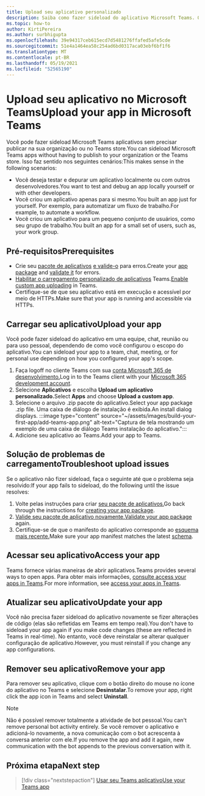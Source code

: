 ```yaml
---
title: Upload seu aplicativo personalizado
description: Saiba como fazer sideload do aplicativo Microsoft Teams. O sideload é comum ao testar e depurar um aplicativo durante o desenvolvimento.
ms.topic: how-to
author: KirtiPereira
ms.author: surbhigupta
ms.openlocfilehash: 39e94317ceb615ecd7d5481276ffafed5afe5cde
ms.sourcegitcommit: 51e4a1464ea58c254ad6bd0317aca03ebf6bf1f6
ms.translationtype: MT
ms.contentlocale: pt-BR
ms.lasthandoff: 05/19/2021
ms.locfileid: "52565190"
---
```

# <a name="upload-your-app-in-microsoft-teams"></a><span data-ttu-id="ff1ad-104">Upload seu aplicativo no Microsoft Teams</span><span class="sxs-lookup"><span data-stu-id="ff1ad-104">Upload your app in Microsoft Teams</span></span>

<span data-ttu-id="ff1ad-105">Você pode fazer sideload Microsoft Teams aplicativos sem precisar publicar na sua organização ou no Teams store.</span><span class="sxs-lookup"><span data-stu-id="ff1ad-105">You can sideload Microsoft Teams apps without having to publish to your organization or the Teams store.</span></span> <span data-ttu-id="ff1ad-106">Isso faz sentido nos seguintes cenários:</span><span class="sxs-lookup"><span data-stu-id="ff1ad-106">This makes sense in the following scenarios:</span></span>

* <span data-ttu-id="ff1ad-107">Você deseja testar e depurar um aplicativo localmente ou com outros desenvolvedores.</span><span class="sxs-lookup"><span data-stu-id="ff1ad-107">You want to test and debug an app locally yourself or with other developers.</span></span>
* <span data-ttu-id="ff1ad-108">Você criou um aplicativo apenas para si mesmo.</span><span class="sxs-lookup"><span data-stu-id="ff1ad-108">You built an app just for yourself.</span></span> <span data-ttu-id="ff1ad-109">Por exemplo, para automatizar um fluxo de trabalho.</span><span class="sxs-lookup"><span data-stu-id="ff1ad-109">For example, to automate a workflow.</span></span>
* <span data-ttu-id="ff1ad-110">Você criou um aplicativo para um pequeno conjunto de usuários, como seu grupo de trabalho.</span><span class="sxs-lookup"><span data-stu-id="ff1ad-110">You built an app for a small set of users, such as, your work group.</span></span>

## <a name="prerequisites"></a><span data-ttu-id="ff1ad-111">Pré-requisitos</span><span class="sxs-lookup"><span data-stu-id="ff1ad-111">Prerequisites</span></span>

* <span data-ttu-id="ff1ad-112">Crie seu [pacote de aplicativos](~/concepts/build-and-test/apps-package.md) [e valide-o](https://dev.teams.microsoft.com/appvalidation.html) para erros.</span><span class="sxs-lookup"><span data-stu-id="ff1ad-112">Create your [app package](~/concepts/build-and-test/apps-package.md) and [validate it](https://dev.teams.microsoft.com/appvalidation.html) for errors.</span></span>
* <span data-ttu-id="ff1ad-113">[Habilitar o carregamento personalizado de aplicativos](~/concepts/build-and-test/prepare-your-o365-tenant.md#enable-custom-teams-apps-and-turn-on-custom-app-uploading) Teams.</span><span class="sxs-lookup"><span data-stu-id="ff1ad-113">[Enable custom app uploading](~/concepts/build-and-test/prepare-your-o365-tenant.md#enable-custom-teams-apps-and-turn-on-custom-app-uploading) in Teams.</span></span>
* <span data-ttu-id="ff1ad-114">Certifique-se de que seu aplicativo está em execução e acessível por meio de HTTPs.</span><span class="sxs-lookup"><span data-stu-id="ff1ad-114">Make sure that your app is running and accessible via HTTPs.</span></span>

## <a name="upload-your-app"></a><span data-ttu-id="ff1ad-115">Carregar seu aplicativo</span><span class="sxs-lookup"><span data-stu-id="ff1ad-115">Upload your app</span></span>

<span data-ttu-id="ff1ad-116">Você pode fazer sideload do aplicativo em uma equipe, chat, reunião ou para uso pessoal, dependendo de como você configurou o escopo do aplicativo.</span><span class="sxs-lookup"><span data-stu-id="ff1ad-116">You can sideload your app to a team, chat, meeting, or for personal use depending on how you configured your app's scope.</span></span>

1. <span data-ttu-id="ff1ad-117">Faça logoff no cliente Teams com sua [conta Microsoft 365 de desenvolvimento.](~/build-your-first-app/build-and-run.md#prerequisites)</span><span class="sxs-lookup"><span data-stu-id="ff1ad-117">Log in to the Teams client with your [Microsoft 365 development account](~/build-your-first-app/build-and-run.md#prerequisites).</span></span>
1. <span data-ttu-id="ff1ad-118">Selecione **Aplicativos** e escolha **Upload um aplicativo personalizado.**</span><span class="sxs-lookup"><span data-stu-id="ff1ad-118">Select **Apps** and choose **Upload a custom app**.</span></span>
1. <span data-ttu-id="ff1ad-119">Selecione o arquivo .zip pacote do aplicativo.</span><span class="sxs-lookup"><span data-stu-id="ff1ad-119">Select your app package .zip file.</span></span> <span data-ttu-id="ff1ad-120">Uma caixa de diálogo de instalação é exibida.</span><span class="sxs-lookup"><span data-stu-id="ff1ad-120">An install dialog displays.</span></span>
:::image type="content" source="~/assets/images/build-your-first-app/add-teams-app.png" alt-text="Captura de tela mostrando um exemplo de uma caixa de diálogo Teams instalação do aplicativo.":::
1. <span data-ttu-id="ff1ad-122">Adicione seu aplicativo ao Teams.</span><span class="sxs-lookup"><span data-stu-id="ff1ad-122">Add your app to Teams.</span></span>

## <a name="troubleshoot-upload-issues"></a><span data-ttu-id="ff1ad-123">Solução de problemas de carregamento</span><span class="sxs-lookup"><span data-stu-id="ff1ad-123">Troubleshoot upload issues</span></span>

<span data-ttu-id="ff1ad-124">Se o aplicativo não fizer sideload, faça o seguinte até que o problema seja resolvido:</span><span class="sxs-lookup"><span data-stu-id="ff1ad-124">If your app fails to sideload, do the following until the issue resolves:</span></span>

1. <span data-ttu-id="ff1ad-125">Volte pelas instruções para criar [seu pacote de aplicativos.](../../concepts/build-and-test/apps-package.md)</span><span class="sxs-lookup"><span data-stu-id="ff1ad-125">Go back through the instructions for [creating your app package](../../concepts/build-and-test/apps-package.md).</span></span>
1. <span data-ttu-id="ff1ad-126">[Valide seu pacote de aplicativo novamente.](https://dev.teams.microsoft.com/appvalidation.html)</span><span class="sxs-lookup"><span data-stu-id="ff1ad-126">[Validate your app package](https://dev.teams.microsoft.com/appvalidation.html) again.</span></span>
1. <span data-ttu-id="ff1ad-127">Certifique-se de que o manifesto do aplicativo corresponde ao [esquema mais recente.](../../resources/schema/manifest-schema.md)</span><span class="sxs-lookup"><span data-stu-id="ff1ad-127">Make sure your app manifest matches the latest [schema](../../resources/schema/manifest-schema.md).</span></span>

## <a name="access-your-app"></a><span data-ttu-id="ff1ad-128">Acessar seu aplicativo</span><span class="sxs-lookup"><span data-stu-id="ff1ad-128">Access your app</span></span>

<span data-ttu-id="ff1ad-129">Teams fornece várias maneiras de abrir aplicativos.</span><span class="sxs-lookup"><span data-stu-id="ff1ad-129">Teams provides several ways to open apps.</span></span> <span data-ttu-id="ff1ad-130">Para obter mais informações, [consulte access your apps in Teams](https://support.microsoft.com/office/access-your-apps-in-teams-0758cb09-9e85-40e7-a974-51df7734646a).</span><span class="sxs-lookup"><span data-stu-id="ff1ad-130">For more information, see [access your apps in Teams](https://support.microsoft.com/office/access-your-apps-in-teams-0758cb09-9e85-40e7-a974-51df7734646a).</span></span>

## <a name="update-your-app"></a><span data-ttu-id="ff1ad-131">Atualizar seu aplicativo</span><span class="sxs-lookup"><span data-stu-id="ff1ad-131">Update your app</span></span>

<span data-ttu-id="ff1ad-132">Você não precisa fazer sideload do aplicativo novamente se fizer alterações de código (elas são refletidas em Teams em tempo real).</span><span class="sxs-lookup"><span data-stu-id="ff1ad-132">You don't have to sideload your app again if you make code changes (these are reflected in Teams in real-time).</span></span> <span data-ttu-id="ff1ad-133">No entanto, você deve reinstalar se alterar qualquer configuração de aplicativo.</span><span class="sxs-lookup"><span data-stu-id="ff1ad-133">However, you must reinstall if you change any app configurations.</span></span>

## <a name="remove-your-app"></a><span data-ttu-id="ff1ad-134">Remover seu aplicativo</span><span class="sxs-lookup"><span data-stu-id="ff1ad-134">Remove your app</span></span>

<span data-ttu-id="ff1ad-135">Para remover seu aplicativo, clique com o botão direito do mouse no ícone do aplicativo no Teams e selecione **Desinstalar**.</span><span class="sxs-lookup"><span data-stu-id="ff1ad-135">To remove your app, right click the app icon in Teams and select **Uninstall**.</span></span>

> [!NOTE]
> <span data-ttu-id="ff1ad-136">Não é possível remover totalmente a atividade de bot pessoal.</span><span class="sxs-lookup"><span data-stu-id="ff1ad-136">You can't remove personal bot activity entirely.</span></span> <span data-ttu-id="ff1ad-137">Se você remover o aplicativo e adicioná-lo novamente, a nova comunicação com o bot acrescenta à conversa anterior com ele.</span><span class="sxs-lookup"><span data-stu-id="ff1ad-137">If you remove the app and add it again, new communication with the bot appends to the previous conversation with it.</span></span>

## <a name="next-step"></a><span data-ttu-id="ff1ad-138">Próxima etapa</span><span class="sxs-lookup"><span data-stu-id="ff1ad-138">Next step</span></span>

> [!div class="nextstepaction"]
> [<span data-ttu-id="ff1ad-139">Usar seu Teams aplicativo</span><span class="sxs-lookup"><span data-stu-id="ff1ad-139">Use your Teams app</span></span>](https://support.microsoft.com/office/apps-and-services-cc1fba57-9900-4634-8306-2360a40c665b?ui=en-us&rs=en-us&ad=us)
